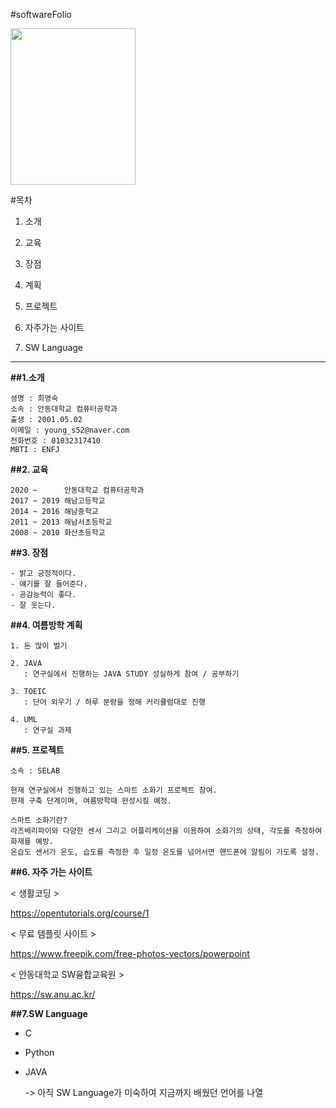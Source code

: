 #softwareFolio
  
    
    
<img src ="https://user-images.githubusercontent.com/86451110/123884018-2b951380-d985-11eb-9212-b85106b04011.jpg" width ="200" height="250">
  


#목차

1. 소개
  
2. 교육
  
3. 장점
  
4. 계획
  
5. 프로젝트
  
6. 자주가는 사이트
  
7. SW Language

  
  
  
***



**##1.소개**
  
    셩명 : 최영숙
    소속 : 안동대학교 컴퓨터공학과
    출생 : 2001.05.02
    이메일 : young_s52@naver.com
    전화번호 : 01032317410
    MBTI : ENFJ
      
   
**##2. 교육**

    2020 ~      안동대학교 컴퓨터공학과
    2017 ~ 2019 해남고등학교
    2014 ~ 2016 해남중학교
    2011 ~ 2013 해남서초등학교
    2008 ~ 2010 화산초등학교 
    


  
**##3. 장점**
    
    - 밝고 긍정적이다.
    - 얘기를 잘 들어준다.
    - 공감능력이 좋다.
    - 잘 웃는다.
  

  
**##4. 여름방학 계획**
  
    1. 돈 많이 벌기
      
    2. JAVA
       : 연구실에서 진행하는 JAVA STUDY 성실하게 참여 / 공부하기
       
    3. TOEIC
       : 단어 외우기 / 하루 분량을 정해 커리큘럼대로 진행
       
    4. UML
       : 연구실 과제
 
 
 
 **##5. 프로젝트**
 
    소속 : SELAB
    
    현재 연구실에서 진행하고 있는 스마트 소화기 프로젝트 참여.
    현재 구축 단계이며, 여름방학때 완성시킬 예정.
    
    스마트 소화기란?
    라즈베리파이와 다양한 센서 그리고 어플리케이션을 이용하여 소화기의 상태, 각도를 측정하여 화재를 예방.
    온습도 센서가 온도, 습도를 측정한 후 일정 온도를 넘어서면 핸드폰에 알림이 가도록 설정.
    
    
    
 **##6. 자주 가는 사이트**
 
 < 생활코딩 >
   
 https://opentutorials.org/course/1
   
 < 무료 템플릿 사이트 >
   
 https://www.freepik.com/free-photos-vectors/powerpoint
   
 < 안동대학교 SW융합교육원 >
   
 https://sw.anu.ac.kr/
 
 
 
 
 **##7.SW Language**
   
   - C 
   - Python
   - JAVA
   
     -> 아직 SW Language가 미숙하여 지금까지 배웠던 언어를 나열
 
 
 
   
   
     
       
 
 
 
 
 

    
    
    
   

  
  
  
  
  
  
  
